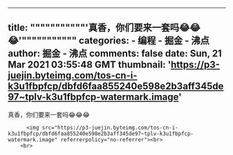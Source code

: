 
---
title: """""""""""'真香，你们要来一套吗😂😂😂'"""""""""""
categories: 
    - 编程
    - 掘金 - 沸点
author: 掘金 - 沸点
comments: false
date: Sun, 21 Mar 2021 03:55:48 GMT
thumbnail: 'https://p3-juejin.byteimg.com/tos-cn-i-k3u1fbpfcp/dbfd6faa855240e598e2b3aff345de97~tplv-k3u1fbpfcp-watermark.image'
---

<div>   
真香，你们要来一套吗😂😂😂<br>
            
          <img src="https://p3-juejin.byteimg.com/tos-cn-i-k3u1fbpfcp/dbfd6faa855240e598e2b3aff345de97~tplv-k3u1fbpfcp-watermark.image" referrerpolicy="no-referrer"><br>
        <br>
          
</div>
            